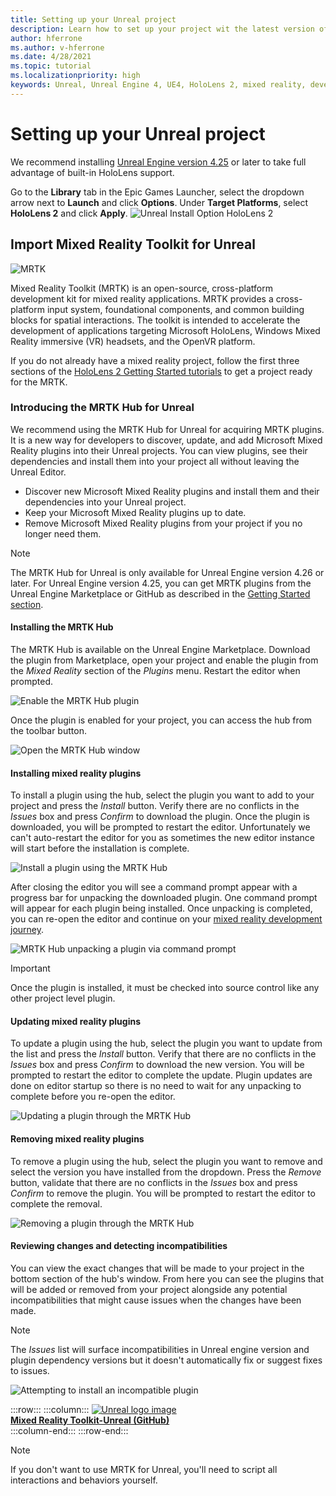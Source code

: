 ```yaml
---
title: Setting up your Unreal project
description: Learn how to set up your project wit the latest version of Unreal Engine and the Mixed Reality Feature Tool.
author: hferrone
ms.author: v-hferrone
ms.date: 4/28/2021
ms.topic: tutorial
ms.localizationpriority: high
keywords: Unreal, Unreal Engine 4, UE4, HoloLens 2, mixed reality, development, features, new project, emulator, documentation, guides, holograms, game development, mixed reality headset, windows mixed reality headset, virtual reality headset, up-to-date, tools, get started, basics, unreal, toolkit, hub, installation, Windows, HoloLens, openxr, mrtk
---
```


# Setting up your Unreal project

We recommend installing [Unreal Engine version 4.25](https://docs.unrealengine.com//GettingStarted/Installation/index.html) or later to take full advantage of built-in HoloLens support.

Go to the **Library** tab in the Epic Games Launcher, select the dropdown arrow next to **Launch** and click **Options**. Under **Target Platforms**, select **HoloLens 2** and click **Apply**.
![Unreal Install Option HoloLens 2](../images/Unreal_Install_Option_HoloLens2.png)

## Import Mixed Reality Toolkit for Unreal

![MRTK](../../design/images/MRTK_UX_Hero.png)

Mixed Reality Toolkit (MRTK) is an open-source, cross-platform development kit for mixed reality applications. MRTK provides a cross-platform input system, foundational components, and common building blocks for spatial interactions. The toolkit is intended to accelerate the development of applications targeting Microsoft HoloLens, Windows Mixed Reality immersive (VR) headsets, and the OpenVR platform.

If you do not already have a mixed reality project, follow the first three sections of the [HoloLens 2 Getting Started tutorials](tutorials/unreal-uxt-ch1.md) to get a project ready for the MRTK.

### Introducing the MRTK Hub for Unreal

We recommend using the MRTK Hub for Unreal for acquiring MRTK plugins. It is a new way for developers to discover, update, and add Microsoft Mixed Reality plugins into their Unreal projects. You can view plugins, see their dependencies and install them into your project all without leaving the Unreal Editor.

- Discover new Microsoft Mixed Reality plugins and install them and their dependencies into your Unreal project.
- Keep your Microsoft Mixed Reality plugins up to date.
- Remove Microsoft Mixed Reality plugins from your project if you no longer need them.

> [!NOTE]
> The MRTK Hub for Unreal is only available for Unreal Engine version 4.26 or later. For Unreal Engine version 4.25, you can get MRTK plugins from the Unreal Engine Marketplace or GitHub as described in the [Getting Started section](unreal-development-overview.md#1-getting-started).

#### Installing the MRTK Hub

The MRTK Hub is available on the Unreal Engine Marketplace. Download the plugin from Marketplace, open your project and enable the plugin from the _Mixed Reality_ section of the _Plugins_ menu. Restart the editor when prompted.

![Enable the MRTK Hub plugin](images/hub-enable-plugin.png)

Once the plugin is enabled for your project, you can access the hub from the toolbar button.

![Open the MRTK Hub window](images/hub-toolbar.png)

#### Installing mixed reality plugins

To install a plugin using the hub, select the plugin you want to add to your project and press the _Install_ button. Verify there are no conflicts in the _Issues_ box and press _Confirm_ to download the plugin. Once the plugin is downloaded, you will be prompted to restart the editor. Unfortunately we can't auto-restart the editor for you as sometimes the new editor instance will start before the installation is complete.

![Install a plugin using the MRTK Hub](images/hub-download.png)

After closing the editor you will see a command prompt appear with a progress bar for unpacking the downloaded plugin. One command prompt will appear for each plugin being installed. Once unpacking is completed, you can re-open the editor and continue on your [mixed reality development journey](unreal-quickstart.md).

![MRTK Hub unpacking a plugin via command prompt](images/hub-unpack.png)

> [!IMPORTANT]
> Once the plugin is installed, it must be checked into source control like any other project level plugin.

#### Updating mixed reality plugins

To update a plugin using the hub, select the plugin you want to update from the list and press the _Install_ button. Verify that there are no conflicts in the _Issues_ box and press _Confirm_ to download the new version. You will be prompted to restart the editor to complete the update. Plugin updates are done on editor startup so there is no need to wait for any unpacking to complete before you re-open the editor.

![Updating a plugin through the MRTK Hub](images/hub-update.png)

#### Removing mixed reality plugins

To remove a plugin using the hub, select the plugin you want to remove and select the version you have installed from the dropdown. Press the _Remove_ button, validate that there are no conflicts in the _Issues_ box and press _Confirm_ to remove the plugin. You will be prompted to restart the editor to complete the removal.

![Removing a plugin through the MRTK Hub](images/hub-remove.png)

#### Reviewing changes and detecting incompatibilities

You can view the exact changes that will be made to your project in the bottom section of the hub's window. From here you can see the plugins that will be added or removed from your project alongside any potential incompatibilities that might cause issues when the changes have been made.

> [!NOTE]
> The _Issues_ list will surface incompatibilities in Unreal engine version and plugin dependency versions but it doesn't automatically fix or suggest fixes to issues.

![Attempting to install an incompatible plugin](images/hub-issues.png)

:::row:::
    :::column:::
        <a href="https://github.com/Microsoft/MixedRealityToolkit-Unreal" target="_blank">![Unreal logo image](../images/MRTK-Unreal-Banner.png)<br>**Mixed Reality Toolkit-Unreal (GitHub)**</a><br>
    :::column-end:::
:::row-end:::

> [!NOTE]
> If you don't want to use MRTK for Unreal, you'll need to script all interactions and behaviors yourself.